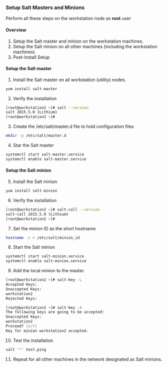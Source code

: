 
### Setup Salt Masters and Minions

Perform all these steps on the workstation node as **root** user

#### Overview

1. Setup the Salt master and minion on the workstation machines.
2. Setup the Salt minion on all other machines (including the workstation machines).
3. Post-Install Setup

#### Setup the Salt master

1. Install the Salt master on all workstation (utility) nodes.

 ```bash
 yum install salt-master
 ```

2. Verify the installation

 ```bash
 [root@workstation2 ~]# salt --version
 salt 2015.5.0 (Lithium)
 [root@workstation2 ~]# 
 ```

3. Create the /etc/salt/master.d file to hold configuration files

 ```bash
 mkdir -p /etc/salt/master.d
 ```

4. Star the Salt master

 ```bash
 systemctl start salt-master.service
 systemctl enable salt-master.service
 ```
 
 #### Setup the Salt minion

5. Install the Salt minion

 ```bash
 yum install salt-minion
 ```

6. Verify the installation

 ```bash
 [root@workstation2 ~]# salt-call --version
 salt-call 2015.5.0 (Lithium)
 [root@workstation2 ~]# 
 ```

7. Set the minion ID as the short hostname

 ```bash
 hostname -s > /etc/salt/minion_id
 ```

8. Start the Salt minion 

 ```bash
 systemctl start salt-minion.service
 systemctl enable salt-minion.service
 ```

9. Add the local minion to the master.

 ```bash
 [root@workstation2 ~]# salt-key -L
 Accepted Keys:
 Unaccepted Keys:
 workstation2
 Rejected Keys:
```

 ```bash
 [root@workstation2 ~]# salt-key -A 
 The following keys are going to be accepted:
 Unaccepted Keys:
 workstation2
 Proceed? [n/Y]  
 Key for minion workstation2 accepted.
```

10. Test the installation

 ```bash
 salt '*' test.ping
 ```

11. Repeat for all other machines in the network designated as Salt minions.



 
